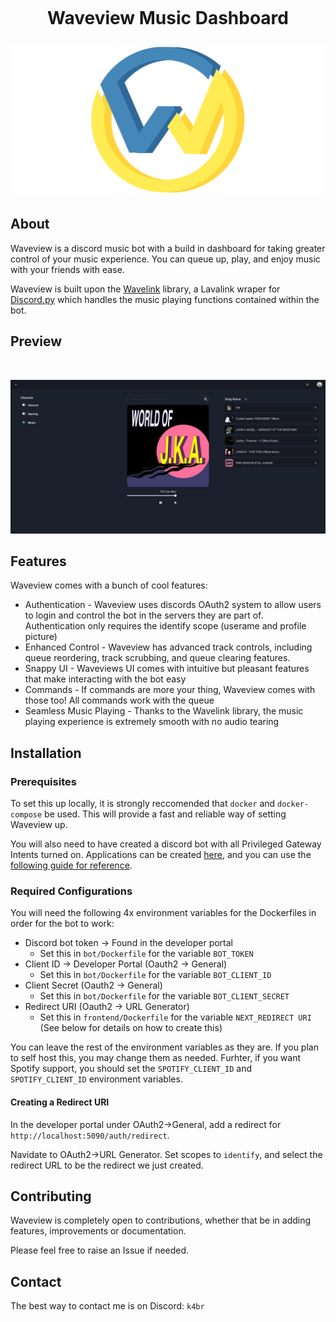 <h1 align="center">
    <br>
    <p>Waveview Music Dashboard</p>
<img src="docs/waveview_stack.png">





## About
Waveview is a discord music bot with a build in dashboard for taking greater control of your music experience. You can queue up, play, and enjoy music with your friends with ease.

Waveview is built upon the [Wavelink](https://github.com/PythonistaGuild/Wavelink) library, a Lavalink wraper for [Discord.py](https://fastapi.tiangolo.com/) which handles the music playing functions contained within the bot.


## Preview

<div align="center">
	<br />
	<p>
		<a><img src="docs/dashboard.png" width="546" alt="Music Dashboard" /></a>
	</p>
</div>


## Features

Waveview comes with a bunch of cool features:
- Authentication - Waveview uses discords OAuth2 system to allow users to login and control the bot in the servers they are part of. Authentication only requires the identify scope (userame and profile picture)
- Enhanced Control - Waveview has advanced track controls, including queue reordering, track scrubbing, and queue clearing features.
- Snappy UI - Waveviews UI comes with intuitive but pleasant features that make interacting with the bot easy
- Commands - If commands are more your thing, Waveview comes with those too! All commands  work with the queue
- Seamless Music Playing - Thanks to the Wavelink library, the music playing experience is extremely smooth with no audio tearing


## Installation

### Prerequisites

To set this up locally, it is strongly reccomended that `docker` and `docker-compose` be used. This will provide a fast and reliable way of setting Waveview up.

You will also need to have created a discord bot with all Privileged Gateway Intents turned on. Applications can be created [here](https://discord.com/developers/applications), and you can use the [following guide for reference](https://discordpy.readthedocs.io/en/stable/discord.html).

### Required Configurations

You will need the following 4x environment variables for the Dockerfiles in order for the bot to work:

- Discord bot token -> Found in the developer portal
  - Set this in `bot/Dockerfile` for the variable `BOT_TOKEN`
- Client ID -> Developer Portal (Oauth2 -> General)
  - Set this in `bot/Dockerfile` for the variable `BOT_CLIENT_ID`
- Client Secret (Oauth2 -> General)
  - Set this in `bot/Dockerfile` for the variable `BOT_CLIENT_SECRET`
- Redirect URI (Oauth2 -> URL Generator)
  - Set this in `frontend/Dockerfile` for the variable `NEXT_REDIRECT URI` (See below for details on how to create this)

You can leave the rest of the environment variables as they are. If you plan to self host this, you may change them as needed. Furhter, if you want Spotify support, you should set the `SPOTIFY_CLIENT_ID` and `SPOTIFY_CLIENT_ID` environment variables.

#### Creating a Redirect URI

In the developer portal under OAuth2->General, add a redirect for `http://localhost:5090/auth/redirect`.

Navidate to OAuth2->URL Generator. Set scopes to `identify`, and select the redirect URL to be the redirect we just created.

## Contributing

Waveview is completely open to contributions, whether that be in adding features, improvements or documentation.

Please feel free to raise an Issue if needed.

## Contact
 
The best way to contact me is on Discord: `k4br`


